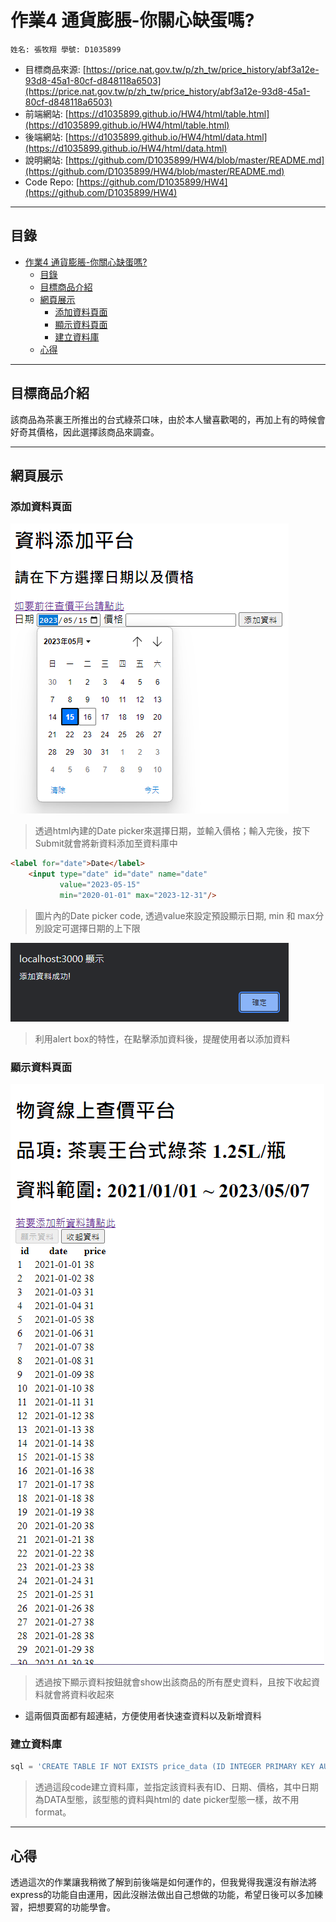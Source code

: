 # 作業4 通貨膨脹-你關心缺蛋嗎?

`
姓名: 張牧翔
學號: D1035899
`

- 目標商品來源: [https://price.nat.gov.tw/p/zh_tw/price_history/abf3a12e-93d8-45a1-80cf-d848118a6503](https://price.nat.gov.tw/p/zh_tw/price_history/abf3a12e-93d8-45a1-80cf-d848118a6503)
- 前端網站: [https://d1035899.github.io/HW4/html/table.html](https://d1035899.github.io/HW4/html/table.html)
- 後端網站: [https://d1035899.github.io/HW4/html/data.html](https://d1035899.github.io/HW4/html/data.html)
- 說明網站: [https://github.com/D1035899/HW4/blob/master/README.md](https://github.com/D1035899/HW4/blob/master/README.md)
- Code Repo: [https://github.com/D1035899/HW4](https://github.com/D1035899/HW4)

---

## 目錄

- [作業4 通貨膨脹-你關心缺蛋嗎?](#作業4-通貨膨脹-你關心缺蛋嗎)
  - [目錄](#目錄)
  - [目標商品介紹](#目標商品介紹)
  - [網頁展示](#網頁展示)
    - [添加資料頁面](#添加資料頁面)
    - [顯示資料頁面](#顯示資料頁面)
    - [建立資料庫](#建立資料庫)
  - [心得](#心得)

---

## 目標商品介紹

該商品為茶裏王所推出的台式綠茶口味，由於本人蠻喜歡喝的，再加上有的時候會好奇其價格，因此選擇該商品來調查。

---

## 網頁展示

### 添加資料頁面

![insert.png](public/images/insert.png)
>透過html內建的Date picker來選擇日期，並輸入價格；輸入完後，按下Submit就會將新資料添加至資料庫中

``` html
<label for="date">Date</label>
    <input type="date" id="date" name="date"
           value="2023-05-15"
           min="2020-01-01" max="2023-12-31"/>
```

>圖片內的Date picker code, 透過value來設定預設顯示日期, min 和 max分別設定可選擇日期的上下限

![alert_box.png](public/images/alert_box.png)
>利用alert box的特性，在點擊添加資料後，提醒使用者以添加資料

### 顯示資料頁面

![insert.png](public/images/data.png)
>透過按下顯示資料按鈕就會show出該商品的所有歷史資料，且按下收起資料就會將資料收起來

- 這兩個頁面都有超連結，方便使用者快速查資料以及新增資料

### 建立資料庫

``` javascript
sql = 'CREATE TABLE IF NOT EXISTS price_data (ID INTEGER PRIMARY KEY AUTOINCREMENT, date DATE, price TEXT)'
```

>透過這段code建立資料庫，並指定該資料表有ID、日期、價格，其中日期為DATA型態，該型態的資料與html的 date picker型態一樣，故不用format。

---

## 心得

透過這次的作業讓我稍微了解到前後端是如何運作的，但我覺得我還沒有辦法將express的功能自由運用，因此沒辦法做出自己想做的功能，希望日後可以多加練習，把想要寫的功能學會。
